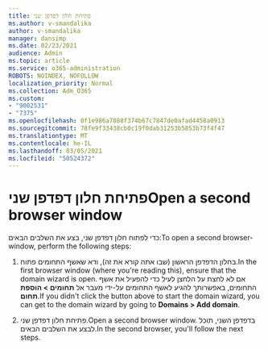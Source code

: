 ```yaml
---
title: פתיחת חלון דפדפן שני
ms.author: v-smandalika
author: v-smandalika
manager: dansimp
ms.date: 02/23/2021
audience: Admin
ms.topic: article
ms.service: o365-administration
ROBOTS: NOINDEX, NOFOLLOW
localization_priority: Normal
ms.collection: Adm_O365
ms.custom:
- "9002531"
- "7375"
ms.openlocfilehash: 0f1e986a7888f374b67c7847de0afad4458a0913
ms.sourcegitcommit: 78fe9f33438cb0c19f0dab31253b5853b73f4f47
ms.translationtype: MT
ms.contentlocale: he-IL
ms.lasthandoff: 03/05/2021
ms.locfileid: "50524372"
---
```

# <a name="open-a-second-browser-window"></a><span data-ttu-id="03190-102">פתיחת חלון דפדפן שני</span><span class="sxs-lookup"><span data-stu-id="03190-102">Open a second browser window</span></span>

<span data-ttu-id="03190-103">כדי לפתוח חלון דפדפן שני, בצע את השלבים הבאים:</span><span class="sxs-lookup"><span data-stu-id="03190-103">To open a second browser-window, perform the following steps:</span></span>

1. <span data-ttu-id="03190-104">בחלון הדפדפן הראשון (שבו אתה קורא את זה), ודא שאשף התחומים פתוח.</span><span class="sxs-lookup"><span data-stu-id="03190-104">In the first browser window (where you're reading this), ensure that the domain wizard is open.</span></span> <span data-ttu-id="03190-105">אם לא לחצת על הלחצן לעיל כדי להפעיל את אשף התחומים, באפשרותך להגיע לאשף התחומים על-ידי מעבר אל **תחומים > הוספת תחום**.</span><span class="sxs-lookup"><span data-stu-id="03190-105">If you didn't click the button above to start the domain wizard, you can get to the domain wizard by going to **Domains > Add domain**.</span></span>

2. <span data-ttu-id="03190-106">פתיחת חלון דפדפן שני.</span><span class="sxs-lookup"><span data-stu-id="03190-106">Open a second browser window.</span></span> <span data-ttu-id="03190-107">בדפדפן השני, תוכל לבצע את השלבים הבאים.</span><span class="sxs-lookup"><span data-stu-id="03190-107">In the second browser, you'll follow the next steps.</span></span>
